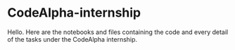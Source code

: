 # CodeAlpha-internship
Hello. Here are the notebooks and files containing the code and every detail of the tasks under the CodeAlpha internship.

